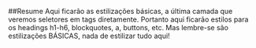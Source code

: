 ##Resume
Aqui ficarão as estilizações básicas, a última camada que veremos seletores em tags diretamente. Portanto aqui ficarão estilos para os headings h1-h6, blockquotes, a, buttons, etc. Mas lembre-se são estilizações BÁSICAS, nada de estilizar tudo aqui!
